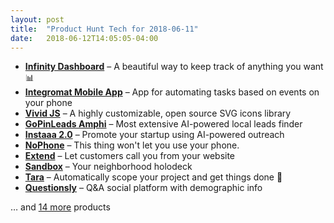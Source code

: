 ```yaml
---
layout: post
title:  "Product Hunt Tech for 2018-06-11"
date:   2018-06-12T14:05:05-04:00
---
```


* **[Infinity Dashboard](https://www.producthunt.com/posts/infinity-dashboard?utm_campaign=producthunt-api&utm_medium=api&utm_source=Application%3A+Daily+Digest+RSS+%28ID%3A+3202%29)** – A beautiful way to keep track of anything you want 📊
* **[Integromat Mobile App](https://www.producthunt.com/posts/integromat-mobile-app?utm_campaign=producthunt-api&utm_medium=api&utm_source=Application%3A+Daily+Digest+RSS+%28ID%3A+3202%29)** – App for automating tasks based on events on your phone
* **[Vivid JS](https://www.producthunt.com/posts/vivid-js?utm_campaign=producthunt-api&utm_medium=api&utm_source=Application%3A+Daily+Digest+RSS+%28ID%3A+3202%29)** – A highly customizable, open source SVG icons library
* **[GoPinLeads Amphi](https://www.producthunt.com/posts/gopinleads-amphi?utm_campaign=producthunt-api&utm_medium=api&utm_source=Application%3A+Daily+Digest+RSS+%28ID%3A+3202%29)** – Most extensive AI-powered local leads finder
* **[Instaaa 2.0](https://www.producthunt.com/posts/instaaa-2-0?utm_campaign=producthunt-api&utm_medium=api&utm_source=Application%3A+Daily+Digest+RSS+%28ID%3A+3202%29)** – Promote your startup using AI-powered outreach
* **[NoPhone](https://www.producthunt.com/posts/nophone-2?utm_campaign=producthunt-api&utm_medium=api&utm_source=Application%3A+Daily+Digest+RSS+%28ID%3A+3202%29)** – This thing won't let you use your phone.
* **[Extend](https://www.producthunt.com/posts/extend?utm_campaign=producthunt-api&utm_medium=api&utm_source=Application%3A+Daily+Digest+RSS+%28ID%3A+3202%29)** – Let customers call you from your website
* **[Sandbox](https://www.producthunt.com/posts/sandbox?utm_campaign=producthunt-api&utm_medium=api&utm_source=Application%3A+Daily+Digest+RSS+%28ID%3A+3202%29)** – Your neighborhood holodeck
* **[Tara](https://www.producthunt.com/posts/tara-2?utm_campaign=producthunt-api&utm_medium=api&utm_source=Application%3A+Daily+Digest+RSS+%28ID%3A+3202%29)** – Automatically scope your project and get things done 🤖
* **[Questionsly](https://www.producthunt.com/posts/questionsly?utm_campaign=producthunt-api&utm_medium=api&utm_source=Application%3A+Daily+Digest+RSS+%28ID%3A+3202%29)** – Q&A social platform with demographic info

… and [14 more](https://www.producthunt.com/tech) products